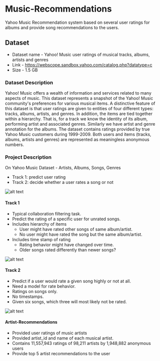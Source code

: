 # Music-Recommendations
Yahoo Music Recommendation system based on several user ratings for albums and provide song recommendations to the users.

## Dataset

* Dataset name - Yahoo! Music user ratings of musical tracks, albums, artists and genres
* Link  -  https://webscope.sandbox.yahoo.com/catalog.php?datatype=c
* Size  - 1.5 GB

### Dataset Description

Yahoo! Music offers a wealth of information and services related to many aspects of music. This dataset represents a snapshot of the Yahoo! Music community's preferences for various musical items. A distinctive feature of this dataset is that user ratings are given to entities of four different types: tracks, albums, artists, and genres. In addition, the items are tied together within a hierarchy. That is, for a track we know the identity of its album, performing artist and associated genres. Similarly we have artist and genre annotation for the albums. The dataset contains ratings provided by true Yahoo Music customers during 1999-2009. Both users and items (tracks, albums, artists and genres) are represented as meaningless anonymous numbers.

### Project Description

On Yahoo Music Dataset - Artists, Albums, Songs, Genres
* Track 1: predict user rating
* Track 2: decide whether a user rates a song or not

![alt text](https://github.com/saranyavsr/YAHOO-Music-Recommendations/blob/master/Images/Data%20Links.png)


#### Track 1

* Typical collaboration filtering task.
* Predict the rating of a specific user for unrated songs.
* Includes hierarchy of items
  - User might have rated other songs of same album/artist.
  - No user might have rated the song but the same album/artist.
* Includes time stamp of rating
  - Rating behavior might have changed over time. 
  - Older songs rated differently than newer songs?
  
![alt text](https://github.com/saranyavsr/YAHOO-Music-Recommendations/blob/master/Images/Track1.png)


#### Track 2

* Predict if a user would rate a given song highly or not at all. 
* Need a model for rate behavior.
* Ratings on songs only.
* No timestamps.
* Given six songs, which three will most likely not be rated.

![alt text](https://github.com/saranyavsr/YAHOO-Music-Recommendations/blob/master/Images/Track2.png)

#### Artist-Recommendations

* Provided user ratings of music artists
* Provided artist_id and name of each musical artist.
* Contains 11,557,943 ratings of 98,211 artists by 1,948,882 anonymous users
* Provide top 5 artist recommendations to the user

